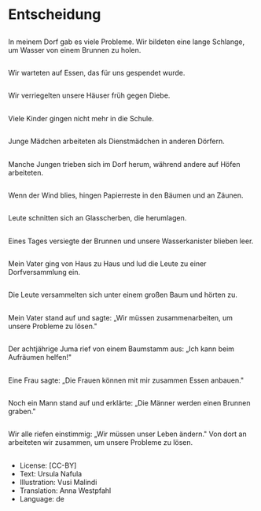 # Entscheidung

##
In meinem Dorf gab es viele Probleme. Wir bildeten eine lange Schlange, um Wasser von einem Brunnen zu holen.

##
Wir warteten auf Essen, das für uns gespendet wurde.

##
Wir verriegelten unsere Häuser früh gegen Diebe.

##
Viele Kinder gingen nicht mehr in die Schule.

##
Junge Mädchen arbeiteten als Dienstmädchen in anderen Dörfern.

##
Manche Jungen trieben sich im Dorf herum, während andere auf Höfen arbeiteten.

##
Wenn der Wind blies, hingen Papierreste in den Bäumen und an Zäunen.

##
Leute schnitten sich an Glasscherben, die herumlagen.

##
Eines Tages versiegte der Brunnen und unsere Wasserkanister blieben leer.

##
Mein Vater ging von Haus zu Haus und lud die Leute zu einer Dorfversammlung ein.

##
Die Leute versammelten sich unter einem großen Baum und hörten zu.

##
Mein Vater stand auf und sagte: „Wir müssen zusammenarbeiten, um unsere Probleme zu lösen."

##
Der achtjährige Juma rief von einem Baumstamm aus: „Ich kann beim Aufräumen helfen!"

##
Eine Frau sagte: „Die Frauen können mit mir zusammen Essen anbauen."

##
Noch ein Mann stand auf und erklärte: „Die Männer werden einen Brunnen graben."

##
Wir alle riefen einstimmig: „Wir müssen unser Leben ändern." Von dort an arbeiteten wir zusammen, um unsere Probleme zu lösen.

##
* License: [CC-BY]
* Text: Ursula Nafula
* Illustration: Vusi Malindi
* Translation: Anna Westpfahl
* Language: de
